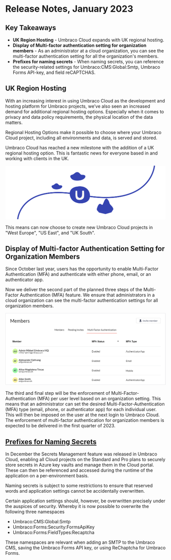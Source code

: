 # Release Notes, January 2023

## Key Takeaways

* **UK Region Hosting** - Umbraco Cloud expands with UK regional hosting.
* **Display of Multi-factor authentication setting for organization members** - As an administrator at a cloud organization, you can see the multi-factor authentication setting for all the organization's members.
* **Prefixes for naming secrets** - When naming secrets, you can reference the security-related settings for Umbraco:CMS:Global:Smtp, Umbraco Forms API-key, and field reCAPTCHAS.

## UK Region Hosting

With an increasing interest in using Umbraco Cloud as the development and hosting platform for Umbraco projects, we’ve also seen an increased demand for additional regional hosting options. Especially when it comes to privacy and data policy requirements, the physical location of the data matters.

Regional Hosting Options make it possible to choose where your Umbraco Cloud project, including all environments and data, is served and stored.

Umbraco Cloud has reached a new milestone with the addition of a UK regional hosting option. This is fantastic news for everyone based in and working with clients in the UK. 

![Cloud-artboard](images/umbraco-cloud-update-artboard-1-2x.png)

This means can now choose to create new Umbraco Cloud projects in "West Europe", "US East", and "UK South".

## Display of Multi-factor Authentication Setting for Organization Members

Since October last year, users has the opportunity to enable Multi-Factor Authentication (MFA) and authenticate with either phone, email, or an authenticator app.

Now we deliver the second part of the planned three steps of the Multi-Factor Authentication (MFA) feature. We ensure that administrators in a cloud organization can see the multi-factor authentication settings for all organization members.

![OrgMfaDisplay](images/OrgMfaDisplay2.png)

The third and final step will be the enforcement of Multi-Factor-Authentication (MFA) per user level based on an organization setting. This means that an administrator can set the desired Multi-Factor-Authentication (MFA) type (email, phone, or authenticator app) for each individual user. This will then be imposed on the user at the next login to Umbraco Cloud. The enforcement of multi-factor authentication for organization members is expected to be delivered in the first quarter of 2023.

## [Prefixes for Naming Secrets](https://docs.umbraco.com/umbraco-cloud/set-up/project-settings/secrets-management)

In December the Secrets Management feature was released in Umbraco Cloud, enabling all Cloud projects on the Standard and Pro plans to securely store secrets in Azure key vaults and manage them in the Cloud portal. These can then be referenced and accessed during the runtime of the application on a per-environment basis.

Naming secrets is subject to some restrictions to ensure that reserved words and application settings cannot be accidentally overwritten.

Certain application settings should, however, be overwritten precisely under the auspices of security. Whereby it is now possible to overwrite the following three namespaces
- Umbraco:CMS:Global:Smtp
- Umbraco:Forms:Security:FormsApiKey
- Umbraco:Forms:FieldTypes:Recaptcha  

These namespaces are relevant when adding an SMTP to the Umbraco CMS, saving the Umbraco Forms API key, or using ReChaptcha for Umbraco Forms.

